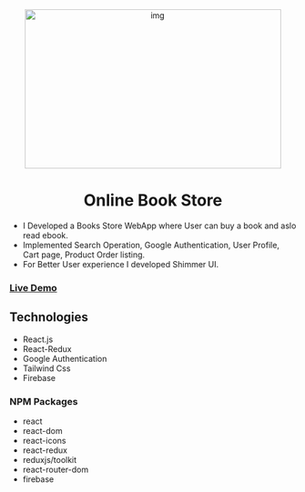<div align="center">
<img alt="img" height="280px" width="450px" src="https://cdnblog.webkul.com/blog/wp-content/uploads/2021/12/online-books-scaled.jpg" />

<h1> Online Book Store </h1>

</div>

- I Developed a Books Store WebApp where User can buy a book and aslo read ebook.
- Implemented Search Operation, Google Authentication, User Profile, Cart page,
  Product Order listing.
- For Better User experience I developed Shimmer UI.

<h3> <a href= "https://bookstore-subhashis.netlify.app/" >Live Demo</a> </h3>

<h2>Technologies</h2>

- React.js
- React-Redux
- Google Authentication
- Tailwind Css
- Firebase

### <b> NPM Packages </b>

- react
- react-dom
- react-icons
- react-redux
- reduxjs/toolkit
- react-router-dom
- firebase
